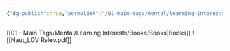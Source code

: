 ```yaml
---
{"dg-publish":true,"permalink":"/01-main-tags/mental/learning-interests/books/naut-ldv-relev/","created":"2024-11-27T11:52:42.524+05:30","updated":"2024-11-24T15:15:45.000+05:30"}
---
```


[[01 - Main Tags/Mental/Learning Interests/Books/Books\|Books]]
![[Naut_LDV Relev.pdf]]